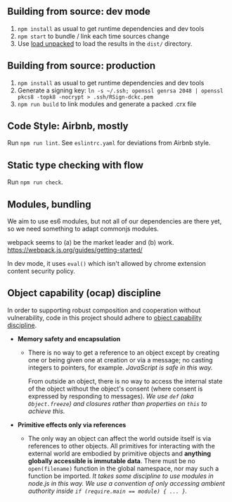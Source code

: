 ## Building from source: dev mode

 1. `npm install` as usual to get runtime dependencies and dev tools
 2. `npm start` to bundle / link each time sources change
 3. Use [load unpacked][1] to load the results in the `dist/` directory.

[1]: https://developer.chrome.com/extensions/getstarted#unpacked

## Building from source: production

 1. `npm install` as usual to get runtime dependencies and dev tools
 2. Generate a signing key: `ln -s ~/.ssh; openssl genrsa 2048 | openssl pkcs8 -topk8 -nocrypt > .ssh/RSign-dckc.pem`
 2. `npm run build` to link modules and generate a packed .crx file

## Code Style: Airbnb, mostly

Run `npm run lint`. See `eslintrc.yaml` for deviations from Airbnb
style.

## Static type checking with flow

Run `npm run check`.


## Modules, bundling

We aim to use es6 modules, but not all of our dependencies
are there yet, so we need something to adapt commonjs modules.

webpack seems to (a) be the market leader and (b) work.
https://webpack.js.org/guides/getting-started/

In dev mode, it uses `eval()` which isn't allowed by
chrome extension content security policy.


## Object capability (ocap) discipline

In order to supporting robust composition and cooperation without
vulnerability, code in this project should adhere to [object
capability discipline][ocap].

  - **Memory safety and encapsulation**
    - There is no way to get a reference to an object except by
      creating one or being given one at creation or via a message; no
      casting integers to pointers, for example. _JavaScript is safe
      in this way._

      From outside an object, there is no way to access the internal
      state of the object without the object's consent (where consent
      is expressed by responding to messages). _We use `def` (aka
      `Object.freeze`) and closures rather than properties on `this`
      to achieve this._

  - **Primitive effects only via references**
    - The only way an object can affect the world outside itself is
      via references to other objects. All primitives for interacting
      with the external world are embodied by primitive objects and
      **anything globally accessible is immutable data**. There must be
      no `open(filename)` function in the global namespace, nor may
      such a function be imported. _It takes some discipline to use
      modules in node.js in this way.  We use a convention
      of only accessing ambient authority inside `if (require.main ==
      module) { ... }`._

[ocap]: http://erights.org/elib/capability/ode/ode-capabilities.html
